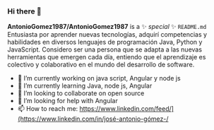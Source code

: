 ### Hi there 👋


**AntonioGomez1987/AntonioGomez1987** is a ✨ _special_ ✨ `README.md` Entusiasta por aprender nuevas tecnologías, adquirí competencias
y habilidades en diversos lenguajes de programación Java, Python y JavaScript. Considero ser una persona que se adapta a las
nuevas herramientas que emergen cada día, entiendo que el
aprendizaje es colectivo y colaborativo en el mundo del desarrollo
de software.

- 🔭 I’m currently working on java script, Angular y node js
- 🌱 I’m currently learning Java, node js, Angular
- 👯 I’m looking to collaborate on open source
- 🤔 I’m looking for help with Angular
- 📫 How to reach me: https://www.linkedin.com/feed/](https://www.linkedin.com/in/josé-antonio-gómez-/

